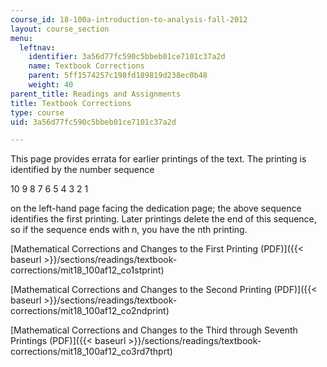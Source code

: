 ```yaml
---
course_id: 18-100a-introduction-to-analysis-fall-2012
layout: course_section
menu:
  leftnav:
    identifier: 3a56d77fc590c5bbeb01ce7101c37a2d
    name: Textbook Corrections
    parent: 5ff1574257c198fd189819d238ec0b48
    weight: 40
parent_title: Readings and Assignments
title: Textbook Corrections
type: course
uid: 3a56d77fc590c5bbeb01ce7101c37a2d

---
```


This page provides errata for earlier printings of the text. The printing is identified by the number sequence

10 9 8 7 6 5 4 3 2 1

on the left-hand page facing the dedication page; the above sequence identifies the first printing. Later printings delete the end of this sequence, so if the sequence ends with n, you have the nth printing.

[Mathematical Corrections and Changes to the First Printing (PDF)]({{< baseurl >}}/sections/readings/textbook-corrections/mit18_100af12_co1stprint)

[Mathematical Corrections and Changes to the Second Printing (PDF)]({{< baseurl >}}/sections/readings/textbook-corrections/mit18_100af12_co2ndprint)

[Mathematical Corrections and Changes to the Third through Seventh Printings (PDF)]({{< baseurl >}}/sections/readings/textbook-corrections/mit18_100af12_co3rd7thprt)